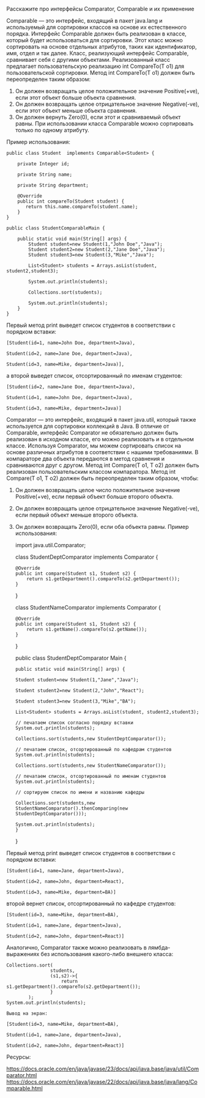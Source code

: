 Расскажите про интерфейсы Comparator, Comparable и их применение

Comparable — это интерфейс, входящий в пакет java.lang и используемый для сортировки классов на основе их естественного порядка. 
Интерфейс Comparable должен быть реализован в классе, который будет использоваться для сортировки. 
Этот класс можно сортировать на основе отдельных атрибутов, таких как идентификатор, имя, отдел и так далее. 
Класс, реализующий интерфейс Comparable, сравнивает себя с другими объектами. 
Реализованный класс предлагает пользовательскую реализацию int CompareTo(T o1) для пользовательской сортировки. 
Метод int CompareTo(T o1) должен быть переопределен таким образом:

1.	Он должен возвращать целое положительное значение Positive(+ve), если этот объект больше объекта сравнения.
2.	Он должен возвращать целое отрицательное значение Negative(-ve), если этот объект меньше объекта сравнения.
3.	Он должен вернуть Zero(0), если этот и сравниваемый объект равны.
При использовании класса Comparable можно сортировать только по одному атрибуту.

Пример использования:

    public class Student  implements Comparable<Student> {
        
        private Integer id;
    
        private String name;
    
        private String department;
    
        @Override
        public int compareTo(Student student) {
           return this.name.compareTo(student.name);
        }
    }

    public class StudentComparableMain {
    
        public static void main(String[] args) {
            Student student=new Student(1,"John Doe","Java");
            Student student2=new Student(2,"Jane Doe","Java");
            Student student3=new Student(3,"Mike","Java");
    
            List<Student> students = Arrays.asList(student, student2,student3);
    
            System.out.println(students);
    
            Collections.sort(students);
    
            System.out.println(students);
        }
    }

Первый метод print выведет список студентов в соответствии с порядком вставки:

    [Student(id=1, name=John Doe, department=Java),
    
    Student(id=2, name=Jane Doe, department=Java),
    
    Student(id=3, name=Mike, department=Java)],


а второй выведет список, отсортированный по именам студентов:

    [Student(id=2, name=Jane Doe, department=Java), 
    
    Student(id=1, name=John Doe, department=Java),
    
    Student(id=3, name=Mike, department=Java)]



Comparator — это интерфейс, входящий в пакет java.util, который также используется для сортировки коллекций в Java. 
В отличие от Comparable, интерфейс Comparator не обязательно должен быть реализован в исходном классе, его можно реализовать и в отдельном классе. 
Используя Comparator, мы можем сортировать список на основе различных атрибутов в соответствии с нашими требованиями. 
В компараторе два объекта передаются в метод сравнения и сравниваются друг с другом. Метод int Compare(T o1, T o2) должен быть реализован пользовательским классом компаратора. 
Метод int Compare(T o1, T o2) должен быть переопределен таким образом, чтобы:
1.	Он должен возвращать целое число положительное значение Positive(+ve), если первый объект больше второго объекта.
2.	Он должен возвращать целое отрицательное значение Negative(-ve), если первый объект меньше второго объекта.
3.	Он должен возвращать Zero(0), если оба объекта равны.
 Пример использования:

    import java.util.Comparator;
    
    class StudentDeptComparator implements Comparator<Student> {
    
        @Override
        public int compare(Student s1, Student s2) {
            return s1.getDepartment().compareTo(s2.getDepartment());
        }
    }
    
    class StudentNameComparator implements Comparator<Student> {
    
        @Override
        public int compare(Student s1, Student s2) {
            return s1.getName().compareTo(s2.getName());
        }
    }


    public class StudentDeptComparator Main {
    
        public static void main(String[] args) {
    
        Student student=new Student(1,"Jane","Java");
        
        Student student2=new Student(2,"John","React");
        
        Student student3=new Student(3,"Mike","BA");
        
        List<Student> students = Arrays.asList(student, student2,student3);
        
        // печатаем список согласно порядку вставки
        System.out.println(students);
        
        Collections.sort(students,new StudentDeptComparator());
        
        // печатаем список, отсортированный по кафедрам студентов
        System.out.println(students);
        
        Collections.sort(students,new StudentNameComparator());
        
        // печатаем список, отсортированный по именам студентов
        System.out.println(students);
        
        // сортируем список по имени и названию кафедры
        
        Collections.sort(students,new StudentNameComparator().thenComparing(new StudentDeptComparator()));
        
        System.out.println(students);
        }
    }

Первый метод print выведет список студентов в соответствии с порядком вставки:

    [Student(id=1, name=Jane, department=Java),
    
    Student(id=2, name=John, department=React),
    
    Student(id=3, name=Mike, department=BA)]

второй вернет список, отсортированный по кафедре студентов:

    [Student(id=3, name=Mike, department=BA),
    
    Student(id=1, name=Jane, department=Java),
    
    Student(id=2, name=John, department=React)]
                        




Аналогично, Comparator также можно реализовать в лямбда-выражениях без использования какого-либо внешнего класса:

    Collections.sort(
                    students,
                    (s1,s2)->{
                        return s1.getDepartment().compareTo(s2.getDepartment());
                    }
            );
    System.out.println(students);
    
    Вывод на экран:
    
    [Student(id=3, name=Mike, department=BA),
    
    Student(id=1, name=Jane, department=Java),
    
    Student(id=2, name=John, department=React)]

Ресурсы:

https://docs.oracle.com/en/java/javase/23/docs/api/java.base/java/util/Comparator.html 
https://docs.oracle.com/en/java/javase/22/docs/api/java.base/java/lang/Comparable.html 
